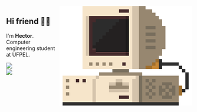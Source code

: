 

<img src="./src/retrocomputer0.2.gif" align="right" alt="retro computer" height="270" width="360">


<p align="left">


Hi friend 🤙🏽️ 
---
I'm <b>Hector</b>. Computer engineering student at UFPEL. <br>


  <img align="left" src="https://github-readme-stats.vercel.app/api/top-langs/?username=devhector&theme=dracula"> 
  <br>

  <img align="left" src="https://github-readme-stats.vercel.app/api/wakatime?username=devhector&theme=dracula&layout=compact">



</p>

<!--
**hectorhu17/hectorhu17** is a ✨ _special_ ✨ repository because its `README.md` (this file) appears on your GitHub profile.

Here are some ideas to get you started:

- 🔭 I’m currently working on ...
- 🌱 I’m currently learning ...
- 👯 I’m looking to collaborate on ...
- 🤔 I’m looking for help with ...
- 💬 Ask me about ...
- 📫 How to reach me: ...
- 😄 Pronouns: ...
- ⚡ Fun fact: ...
-->
